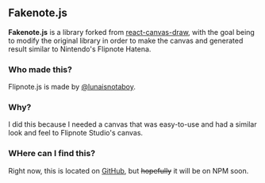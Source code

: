 ## Fakenote.js

**Fakenote.js** is a library forked from [react-canvas-draw](https://github.com/embiem/react-canvas-draw), with the goal being to modify the original library in order to make the canvas and generated result similar to Nintendo's Flipnote Hatena.

### Who made this?

Flipnote.js is made by [@lunaisnotaboy](https://github.com/lunaisnotaboy).

### Why?

I did this because I needed a canvas that was easy-to-use and had a similar look and feel to Flipnote Studio's canvas.

### WHere can I find this?

Right now, this is located on [GitHub](https://github.com/lunaisnotaboy/fakenote), but ~~hopefully~~ it will be on NPM soon.
